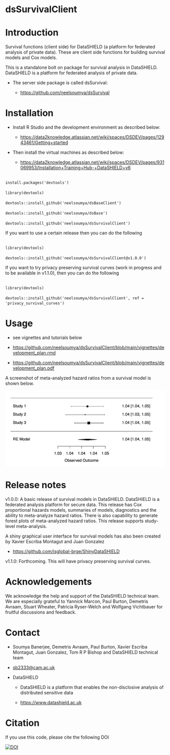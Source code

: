 # dsSurvivalClient

# Introduction

Survival functions (client side) for DataSHIELD (a platform for federated analysis of private data). These are client side functions for building survival models and Cox models.

This is a standalone bolt on package for survival analysis in DataSHIELD. DataSHIELD is a platform for federated analysis of private data.

* The server side package is called dsSurvival:

    * https://github.com/neelsoumya/dsSurvival


# Installation

* Install R Studio and the development environment as described below:

    * https://data2knowledge.atlassian.net/wiki/spaces/DSDEV/pages/12943461/Getting+started


* Then install the virtual machines as described below:

    * https://data2knowledge.atlassian.net/wiki/spaces/DSDEV/pages/931069953/Installation+Training+Hub-+DataSHIELD+v6


```

install.packages('devtools')

library(devtools)

devtools::install_github('neelsoumya/dsBaseClient')
	
devtools::install_github('neelsoumya/dsBase')

devtools::install_github('neelsoumya/dsSurvivalClient')

```

If you want to use a certain release then you can do the following

```

library(devtools)

devtools::install_github('neelsoumya/dsSurvivalClient@v1.0.0')

```

If you want to try privacy preserving survival curves (work in progress and to be available in v1.1.0), then you can do the following

```

library(devtools)

devtools::install_github('neelsoumya/dsSurvivalClient', ref = 'privacy_survival_curves')

```




# Usage

* see vignettes and tutorials below   

* https://github.com/neelsoumya/dsSurvivalClient/blob/main/vignettes/development_plan.rmd

* https://github.com/neelsoumya/dsSurvivalClient/blob/main/vignettes/development_plan.pdf


A screenshot of meta-analyzed hazard ratios from a survival model is shown below.

![Meta-analyzed hazard ratios from survival models](screenshot_survival_models.png)


# Release notes

v1.0.0: A basic release of survival models in DataSHIELD.  DataSHIELD is a federated analysis platform for secure data. This release has Cox proportional hazards models, summaries of models, diagnostics and the ability to meta-analyze hazard ratios. There is also capability to generate forest plots of meta-analyzed hazard ratios. This release supports study-level meta-analysis.

A shiny graphical user interface for survival models has also been created by Xavier Escriba Montagut and Juan Gonzalez


* https://github.com/isglobal-brge/ShinyDataSHIELD


v1.1.0: Forthcoming. This will have privacy preserving survival curves.


# Acknowledgements

We acknowledge the help and support of the DataSHIELD technical team.
We are especially grateful to Yannick Marcon, Paul Burton, Demetris Avraam, Stuart Wheater, Patricia Ryser-Welch and Wolfgang Vichtbauer for fruitful discussions and feedback.


# Contact

* Soumya Banerjee, Demetris Avraam, Paul Burton, Xavier Escriba Montagut, Juan Gonzalez, Tom R P Bishop and DataSHIELD technical team

* sb2333@cam.ac.uk

* DataSHIELD 

    * DataSHIELD is a platform that enables the non-disclosive analysis of distributed sensitive data 

    * https://www.datashield.ac.uk
    
    
# Citation

If you use this code, please cite the following DOI

[![DOI](https://zenodo.org/badge/362161720.svg)](https://zenodo.org/badge/latestdoi/362161720)
